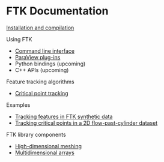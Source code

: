 # FTK Documentation

[Installation and compilation](install.md)

Using FTK

* [Command line interface](cli.md)
* [ParaView plug-ins](paraview.md)
* Python bindings (upcoming)
* C++ APIs (upcoming)

Feature tracking algorithms

* [Critical point tracking](critical.md)

Examples

* [Tracking features in FTK synthetic data](synthetic.md)
* [Tracking critical points in a 2D flow-past-cylinder dataset](cylinder2D.md)

FTK library components

* [High-dimensional meshing](hypermesh.md)
* [Multidimensional arrays](ndarray.md)

